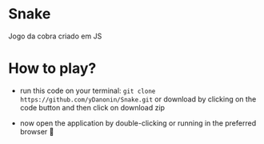 # Snake
Jogo da cobra criado em JS

# How to play?
- run this code on your terminal: ``git clone https://github.com/yDanonin/Snake.git``
  or download by clicking on the code button and then click on download zip

- now open the application by double-clicking or running in the preferred browser 🎉
